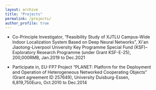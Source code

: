 ```yaml
---
layout: archive
title: "Projects"
permalink: /projects/
author_profile: true
---
```


* Co-Principle Investigator, “Feasibility Study of XJTLU Campus-Wide Indoor Localization System Based on Deep Neural Networks”, Xi'an Jiaotong-Liverpool University Key Programme Special Fund (KSF)–Exploratory Research Programme (under Grant KSF-E-25), 200,000RMB, Jan.2019 to Dec.2021

* Participate in, EU-FP7 Project “PLANET: Platform for the Deployment and Operation of Heterogeneous Networked Cooperating Objects” (Grant agreement ID 257649), University Duisburg-Essen, 6,819,750Euro, Oct.2010 to Dec.2014
